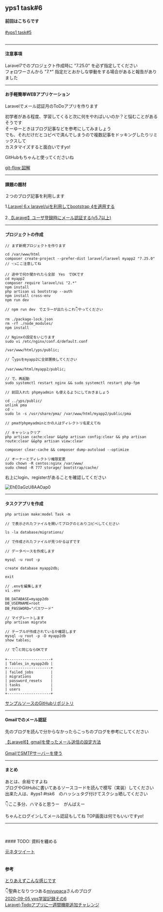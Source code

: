 ## yps1 task#6

#### 前回はこちらです
[#yps1 task#5](https://github.com/yotaro-ok/yps/blob/master/task_5.md)
<br>
<br>

***

#### 注意事項

Laravel7でのプロジェクト作成時に "7.25.0" を必ず指定してください
<br>
フォロワーさんから "7.*" 指定だとおかしな挙動をする場合があると報告がありました

***

#### お手軽簡単WEBアプリケーション

Laravelでメール認証月のToDoアプリを作ります

初学者がある程度、学習してくると次に何をやればいいのか？と悩むことがあるそうです
<br>
そーゆーときはブログ記事などを参考にしてみましょう
<br>
でも、それだけだとコピペで済んでしまうので複数記事をドッキングしたりリミックスして
<br>
カスタマイズすると面白いですyo!

GitHubもちゃんと使ってくださいね

[git-flow 図解](https://qiita.com/ohnaka0410/items/7c7fa20710dfd72b7d7a)

***

#### 課題の題材

２つのブログ記事を利用します

1.[Laravel 6.x laravel/uiを利用してbootstrap 4を適用する](https://blog.hrendoh.com/laravel-6-setup-bootstrap4-with-laravel-ui/)
<br>
<br>
2.[【Laravel】ユーザ登録時にメール認証する(v5.7以上)](https://qiita.com/nekyo/items/03e50b4d0dd6f09287d6)

***

#### プロジェクトの作成

```
// まず新規プロジェクトを作ります

cd /var/www/html
composer create-project --prefer-dist laravel/laravel myapp2 "7.25.0" // 👈ここ注意してね
```
```
// 途中で何か聞かれたら全部　Yes　でOKです
cd myapp2
composer require laravel/ui "2.*"
npm install
php artisan ui bootstrap --auth
npm install cross-env
npm run dev
```
```
// npm run dev　でエラーが出たらこれ👇やってください

rm ./package-lock.json
rm -rf ./node_modules/
npm install
```
```
// Nginxの設定をいじります
sudo vi /etc/nginx/conf.d/default.conf

/var/www/html/yps/public;

// 👇ypsをmyapp2に全部置換してください

/var/www/html/myapp2/public;

// で、再起動
sudo systemctl restart nginx && sudo systemctl restart php-fpm
```
```
// 前回入れた phpmyadmin も使えるようにしておきましょう

cd ../yps/public/
unlink pma
cd -
sudo ln -s /usr/share/pma/ /var/www/html/myapp2/public/pma

// pmaがphpmyadminとかの人はディレクトリ名変えてね
```
```
// キャッシュクリア
php artisan cache:clear &&php artisan config:clear && php artisan route:clear &&php artisan view:clear

composer clear-cache && composer dump-autoload --optimize

// オーナーとディレクトリ権限変更
sudo chown -R centos:nginx /var/www/
sudo chmod -R 777 storage/ bootstrap/cache/
```

右上にlogin、registerがあることを確認してください

![EhE0aGzU8AAOap0](https://user-images.githubusercontent.com/63440984/93662154-d2fd2580-fa98-11ea-9077-95cfe39b0018.jpeg)

***

#### タスクアプリを作成

```
php artisan make:model Task -m

// で表示されたファイルを開いてブログのとおりコピペしてください

ls -la database/migrations/

// で作成されたファイルが見つかるはずです
```
```
// データベースを作成します

mysql -u root -p

create database myapp2db;

exit
```
```
// .envを編集します
vi .env

DB_DATABASE=myapp2db                                                                                
DB_USERNAME=root
DB_PASSWORD="パスワード"
```
```
// マイグレートします
php artisan migrate

// テーブルが作成されているか確認します
mysql -u root -p -D myapp2db
show tables;

// で👇と同じならOKです

+--------------------+
| Tables_in_myapp2db |
+--------------------+
| failed_jobs        |
| migrations         |
| password_resets    |
| tasks              |
| users              |
+--------------------+
```

[サンプルソースのGitHubリポジトリ](https://github.com/hrendoh/laravel-ui-bootstrap-tasks)

***

#### Gmailでのメール認証

先のブログを読んで分からなかったらこっちのブログを参考にしてください

[【Laravel6】gmailを使ったメール送信の設定方法](https://programming.sincoston.com/laravel6-gmail-send-mail-config/)
<br>
<br>
[GmailでSMTPサーバーを使う](https://saba.omnioo.com/note/5755/gmail%E3%81%A7smtp%E3%82%B5%E3%83%BC%E3%83%90%E3%83%BC%E3%82%92%E4%BD%BF%E3%81%86/)

****

#### まとめ

あとは、余裕ですよね  
ブログやGitHubに書いてあるソースコードを読んで模写（実装）してください  
出来た人は、#yps1 #tsk6　のハッシュタグ付けてスクショ晒してください  

👇ここ多分、ハマると思うー　がんばえー

ちゃんとログインしてメール認証もしてね
TOP画面は何でもいいですyo!

***

<br>
<br>
#### TODO: 資料を纏める

[元ネタツイート](https://twitter.com/yotaro__ok/status/1301869326383812608)
<br>
<br>

#### 参考

[とりあえずこんな感じです](https://github.com/yotaro-ok/myapp2/tree/develop)
<br>

👇聖典となりつつある[miyupaca](https://twitter.com/miyupacaaa)さんのブログ
<br>
[2020-09-05 yps学習記録その6](https://paca-gatsby.netlify.app/2020-09-05/)
<br>
[Laravel-Todoアプリに一週間機能追加チャレンジ](https://paca-gatsby.netlify.app/laravel-todoapp-studylog/)
